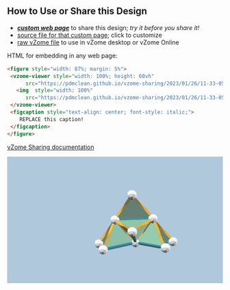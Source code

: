 
## How to Use or Share this Design

 - [***custom web page***][post] to share this design; *try it before you share it!*
 - [source file for that custom page][source]; click to customize
 - [raw vZome file][raw] to use in vZome desktop or vZome Online
 
 HTML for embedding in any web page:
 ```html
<figure style="width: 87%; margin: 5%">
  <vzome-viewer style="width: 100%; height: 60vh"
       src="https://pdmclean.github.io/vzome-sharing/2023/01/26/11-33-05-56/56.vZome" >
    <img  style="width: 100%"
       src="https://pdmclean.github.io/vzome-sharing/2023/01/26/11-33-05-56/56.png" >
  </vzome-viewer>
  <figcaption style="text-align: center; font-style: italic;">
     REPLACE this caption!
  </figcaption>
</figure>
 ```

[vZome Sharing documentation](https://vzome.github.io/vzome/sharing.html#how-it-works)

![Image](<56.png>)


[post]: <https://pdmclean.github.io/vzome-sharing/2023/01/26/56-11-33-05.html>
[source]: <https://github.com/pdmclean/vzome-sharing/edit/main/_posts/2023-01-26-56-11-33-05.md>
[raw]: <https://raw.githubusercontent.com/pdmclean/vzome-sharing/main/2023/01/26/11-33-05-56/56.vZome>